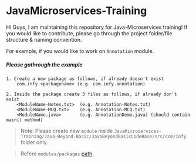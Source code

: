 # JavaMicroservices-Training

Hi Guys,
I am maintaining this repository for Java-Microservices training!
If you would like to contribute, please go through the project folder/file structure & naming convention.

For example, if you would like to work on `Annotation` module.

##### Please gothrough the example
    1. Create a new package as follows, if already doesn't exist
        com.infy.<packagename> (e.g. com.infy.annotation)

    2. Inside the package create 3 files as follows, if already don't exist
        <ModuleName-Notes.txt>  (e.g. Annotation-Notes.txt)
        <ModuleName-MCQ.txt>    (e.g. Annotation-MCQ.txt)
        <ModuleName.java>       (e.g. AnnotationDemo.java) (should contain main() method)

> Note:  Please create new `module` inside `JavaMicroservices-Training/Java-Beyond-Basic/JavaBeyondBasicCodeBase/src/com/infy` folder only.

> Refere `modules/packages` [path][path].

[path]: <https://github.com/Ghazi-Khan/JavaMicroservices-Training/tree/main/Java-Beyond-Basic/JavaBeyondBasicCodeBase/src/com/infy>